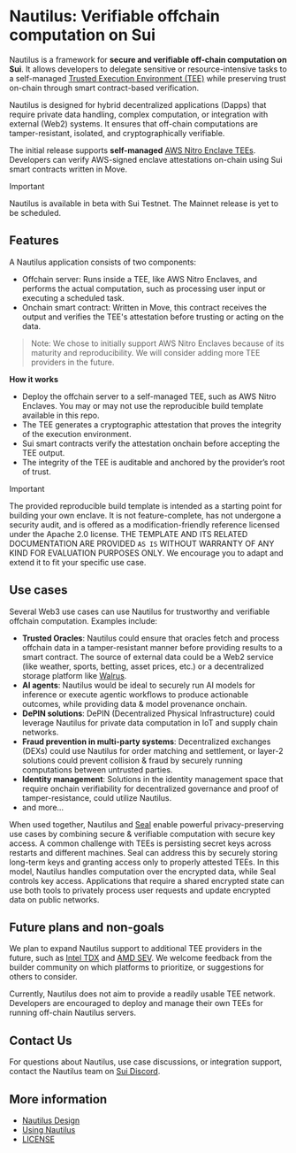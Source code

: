 # Nautilus: Verifiable offchain computation on Sui

Nautilus is a framework for **secure and verifiable off-chain computation on Sui**. It allows developers to delegate sensitive or resource-intensive tasks to a self-managed [Trusted Execution Environment (TEE)](https://en.wikipedia.org/wiki/Trusted_execution_environment) while preserving trust on-chain through smart contract-based verification.

Nautilus is designed for hybrid decentralized applications (Dapps) that require private data handling, complex computation, or integration with external (Web2) systems. It ensures that off-chain computations are tamper-resistant, isolated, and cryptographically verifiable. 

The initial release supports **self-managed** [AWS Nitro Enclave TEEs](https://aws.amazon.com/ec2/nitro/nitro-enclaves/). Developers can verify AWS-signed enclave attestations on-chain using Sui smart contracts written in Move.

> [!IMPORTANT]
> Nautilus is available in beta with Sui Testnet. The Mainnet release is yet to be scheduled.

## Features

A Nautilus application consists of two components:

- Offchain server: Runs inside a TEE, like AWS Nitro Enclaves, and performs the actual computation, such as processing user input or executing a scheduled task.
- Onchain smart contract: Written in Move, this contract receives the output and verifies the TEE's attestation before trusting or acting on the data.

> Note: We chose to initially support AWS Nitro Enclaves because of its maturity and reproducibility. We will consider adding more TEE providers in the future.

**How it works**

- Deploy the offchain server to a self-managed TEE, such as AWS Nitro Enclaves. You may or may not use the reproducible build template available in this repo.
- The TEE generates a cryptographic attestation that proves the integrity of the execution environment.
- Sui smart contracts verify the attestation onchain before accepting the TEE output.
- The integrity of the TEE is auditable and anchored by the provider’s root of trust.

> [!IMPORTANT]
> The provided reproducible build template is intended as a starting point for building your own enclave. It is not feature-complete, has not undergone a security audit, and is offered as a modification-friendly reference licensed under the Apache 2.0 license. THE TEMPLATE AND ITS RELATED DOCUMENTATION ARE PROVIDED `AS IS` WITHOUT WARRANTY OF ANY KIND FOR EVALUATION PURPOSES ONLY.
> We encourage you to adapt and extend it to fit your specific use case.

## Use cases

Several Web3 use cases can use Nautilus for trustworthy and verifiable offchain computation. Examples include:

- **Trusted Oracles**: Nautilus could ensure that oracles fetch and process offchain data in a tamper-resistant manner before providing results to a smart contract. The source of external data could be a Web2 service (like weather, sports, betting, asset prices, etc.) or a decentralized storage platform like [Walrus](https://walrus.xyz).
- **AI agents**: Nautilus would be ideal to securely run AI models for inference or execute agentic workflows to produce actionable outcomes, while providing data & model provenance onchain.
- **DePIN solutions**: DePIN (Decentralized Physical Infrastructure) could leverage Nautilus for private data computation in IoT and supply chain networks.
- **Fraud prevention in multi-party systems**: Decentralized exchanges (DEXs) could use Nautilus for order matching and settlement, or layer-2 solutions could prevent collision & fraud by securely running computations between untrusted parties.
- **Identity management**: Solutions in the identity management space that require onchain verifiability for decentralized governance and proof of tamper-resistance, could utilize Nautilus.
- and more…

When used together, Nautilus and [Seal](https://github.com/MystenLabs/seal) enable powerful privacy-preserving use cases by combining secure & verifiable computation with secure key access. A common challenge with TEEs is persisting secret keys across restarts and different machines. Seal can address this by securely storing long-term keys and granting access only to properly attested TEEs. In this model, Nautilus handles computation over the encrypted data, while Seal controls key access. Applications that require a shared encrypted state can use both tools to privately process user requests and update encrypted data on public networks.

## Future plans and non-goals

We plan to expand Nautilus support to additional TEE providers in the future, such as [Intel TDX](https://www.intel.com/content/www/us/en/developer/tools/trust-domain-extensions/overview.html) and [AMD SEV](https://www.amd.com/en/developer/sev.html). We welcome feedback from the builder community on which platforms to prioritize, or suggestions for others to consider.

Currently, Nautilus does not aim to provide a readily usable TEE network. Developers are encouraged to deploy and manage their own TEEs for running off-chain Nautilus servers.

## Contact Us
For questions about Nautilus, use case discussions, or integration support, contact the Nautilus team on [Sui Discord](https://discord.com/channels/916379725201563759/1361500579603546223).

## More information 
- [Nautilus Design](Design.md)
- [Using Nautilus](UsingNautilus.md)
- [LICENSE](LICENSE)
